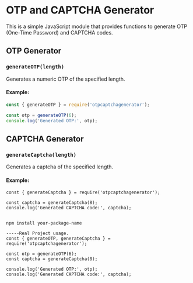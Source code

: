 # OTP and CAPTCHA Generator

This is a simple JavaScript module that provides functions to generate OTP (One-Time Password) and CAPTCHA codes.

## OTP Generator

### `generateOTP(length)`

Generates a numeric OTP of the specified length.

#### Example:

```javascript
const { generateOTP } = require('otpcaptchagenerator');

const otp = generateOTP(6);
console.log('Generated OTP:', otp);

```

## CAPTCHA Generator

### `generateCaptcha(length)`

Generates a captcha of the specified length.

#### Example:
```
const { generateCaptcha } = require('otpcaptchagenerator');

const captcha = generateCaptcha(8);
console.log('Generated CAPTCHA code:', captcha);
```


```

npm install your-package-name

-----Real Project usage.
const { generateOTP, generateCaptcha } = require('otpcaptchagenerator');

const otp = generateOTP(6);
const captcha = generateCaptcha(8);

console.log('Generated OTP:', otp);
console.log('Generated CAPTCHA code:', captcha);
```
